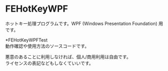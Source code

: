 # FEHotKeyWPF
ホットキー処理プログラムです。WPF (Windows Presentation Foundation) 用です。

*FEHotKeyWPFTest  
動作確認や使用方法のソースコードです。  

悪意のあることに利用しなければ、個人/商用利用は自由です。  
ライセンスの表記などもしなくていいです。
